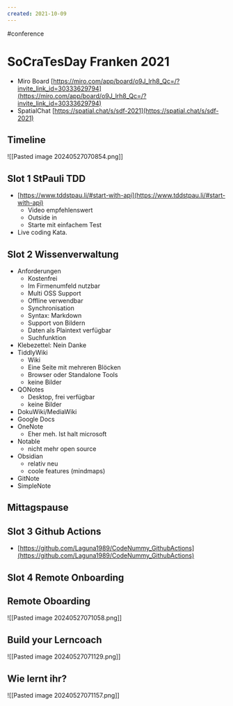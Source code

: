 ```yaml
---
created: 2021-10-09
---
```

#conference 

# SoCraTesDay Franken 2021

- Miro Board [https://miro.com/app/board/o9J_lrh8_Qc=/?invite_link_id=30333629794](https://miro.com/app/board/o9J_lrh8_Qc=/?invite_link_id=30333629794) 
- SpatialChat [https://spatial.chat/s/sdf-2021](https://spatial.chat/s/sdf-2021) 
## Timeline
![[Pasted image 20240527070854.png]]

## Slot 1 StPauli TDD

* [https://www.tddstpau.li/#start-with-api](https://www.tddstpau.li/#start-with-api) 
    * Video empfehlenswert
    * Outside in
    * Starte mit einfachem Test
* Live coding Kata.


## Slot 2 Wissenverwaltung
* Anforderungen
    * Kostenfrei
    * Im Firmenumfeld nutzbar
    * Multi OSS Support
    * Offline verwendbar
    * Synchronisation
    * Syntax: Markdown
    * Support von Bildern
    * Daten als Plaintext verfügbar
    * Suchfunktion
* Klebezettel: Nein Danke
* TiddlyWiki
    * Wiki
    * Eine Seite mit mehreren Blöcken
    * Browser oder Standalone Tools
    * keine Bilder
* QONotes
    * Desktop, frei verfügbar
    * keine Bilder
* DokuWiki/MediaWiki
* Google Docs
* OneNote
    * Eher meh. Ist halt microsoft
* Notable
    * nicht mehr open source
* Obsidian
    * relativ neu
    * coole features (mindmaps)
* GitNote
* SimpleNote


## Mittagspause

## Slot 3 Github Actions
* [https://github.com/Laguna1989/CodeNummy_GithubActions](https://github.com/Laguna1989/CodeNummy_GithubActions)


## Slot 4 Remote Onboarding




## Remote Oboarding
![[Pasted image 20240527071058.png]]

## Build your Lerncoach
![[Pasted image 20240527071129.png]]

## Wie lernt ihr?
![[Pasted image 20240527071157.png]]